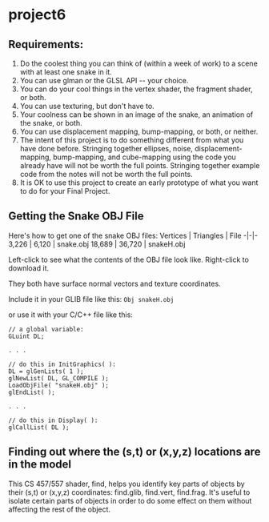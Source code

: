 # project6
## Requirements:
1. Do the coolest thing you can think of (within a week of work) to a scene with at least one snake in it.
2. You can use glman or the GLSL API -- your choice.
3. You can do your cool things in the vertex shader, the fragment shader, or both.
4. You can use texturing, but don't have to.
5. Your coolness can be shown in an image of the snake, an animation of the snake, or both.
6. You can use displacement mapping, bump-mapping, or both, or neither.
7. The intent of this project is to do something different from what you have done before. Stringing together ellipses, noise, displacement-mapping, bump-mapping, and cube-mapping using the code you already have will not be worth the full points. Stringing together example code from the notes will not be worth the full points.
8. It is OK to use this project to create an early prototype of what you want to do for your Final Project.

## Getting the Snake OBJ File
Here's how to get one of the snake OBJ files:
Vertices | Triangles | File
-|-|-
3,226 | 6,120 | snake.obj
18,689 | 36,720 | snakeH.obj

Left-click to see what the contents of the OBJ file look like.
Right-click to download it.

They both have surface normal vectors and texture coordinates.

Include it in your GLIB file like this:
`Obj snakeH.obj`

or use it with your C/C++ file like this:
```
// a global variable:
GLuint DL;

. . .

// do this in InitGraphics( ):
DL = glGenLists( 1 );
glNewList( DL, GL_COMPILE );
LoadObjFile( "snakeH.obj" );
glEndList( );

. . .

// do this in Display( ):
glCallList( DL );
```
## Finding out where the (s,t) or (x,y,z) locations are in the model
This CS 457/557 shader, find, helps you identify key parts of objects by their (s,t) or (x,y,z) coordinates: find.glib, find.vert, find.frag. It's useful to isolate certain parts of objects in order to do some effect on them without affecting the rest of the object.
